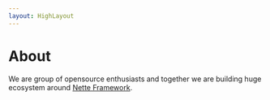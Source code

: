 ```yaml
---
layout: HighLayout
---
```


# About

We are group of opensource enthusiasts and together we are building huge ecosystem around [Nette Framework](https://nette.org).

<Team/>
